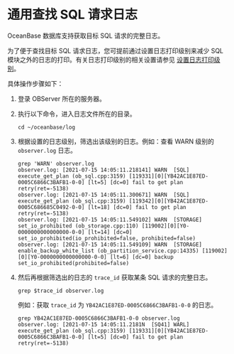 通用查找 SQL 请求日志
==================================

OceanBase 数据库支持获取目标 SQL 请求的完整日志。

为了便于查找目标 SQL 请求日志，您可提前通过设置日志打印级别来减少 SQL 模块之外的日志的打印。有关日志打印级别的相关设置请参见 [设置日志打印级别](../2.administrator-guide-log-print-level/2.set-the-log-print-level.md)。

具体操作步骤如下：

1. 登录 OBServer 所在的服务器。

2. 执行以下命令，进入日志文件所在的目录。

   ```shell
   cd ~/oceanbase/log
   ```

3. 根据设置的日志级别，筛选出该级别的日志。例如：查看 WARN 级别的 `observer.log` 日志。

   ```shell
   grep 'WARN' observer.log
   observer.log: [2021-07-15 14:05:11.218141] WARN  [SQL] execute_get_plan (ob_sql.cpp:3159) [119331][0][YB42AC1E87ED-0005C6866C3BAFB1-0-0] [lt=5] [dc=0] fail to get plan retry(ret=-5138)
   observer.log: [2021-07-15 14:05:11.300671] WARN  [SQL] execute_get_plan (ob_sql.cpp:3159) [119342][0][YB42AC1E87ED-0005C686685C0492-0-0] [lt=18] [dc=0] fail to get plan retry(ret=-5138)
   observer.log: [2021-07-15 14:05:11.549102] WARN  [STORAGE] set_io_prohibited (ob_storage.cpp:110) [119002][0][Y0-0000000000000000-0-0] [lt=14] [dc=0] set_io_prohibited(io_prohibited=false, prohibited=false)
   observer.log: [2021-07-15 14:05:11.549109] WARN  [STORAGE] enable_backup_white_list (ob_partition_service.cpp:14335) [119002][0][Y0-0000000000000000-0-0] [lt=6] [dc=0] backup set_io_prohibited(prohibited=false)
   ```

4. 然后再根据筛选出的日志的 `trace_id` 获取某条 SQL 请求的完整日志。

   ```shell
   grep $trace_id observer.log
   ```

   例如：获取 `trace_id` 为 `YB42AC1E87ED-0005C6866C3BAFB1-0-0` 的日志。

   ```shell
   grep YB42AC1E87ED-0005C6866C3BAFB1-0-0 observer.log
   observer.log: [2021-07-15 14:05:11.2181N  [SQ41] WARL] execute_get_plan (ob_sql.cpp:3159) [119331][0][YB42AC1E87ED-0005C6866C3BAFB1-0-0] [lt=5] [dc=0] fail to get plan retry(ret=-5138)
   ```
